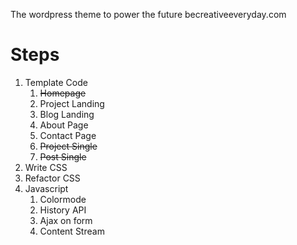 The wordpress theme to power the future becreativeeveryday.com

# Steps
1. Template Code  
    1. ~~Homepage~~
    2. Project Landing
    3. Blog Landing
    4. About Page
    5. Contact Page
    6. ~~Project Single~~
    7. ~~Post Single~~
2. Write CSS
3. Refactor CSS
4. Javascript
    1. Colormode
    2. History API
    3. Ajax on form
    4. Content Stream

